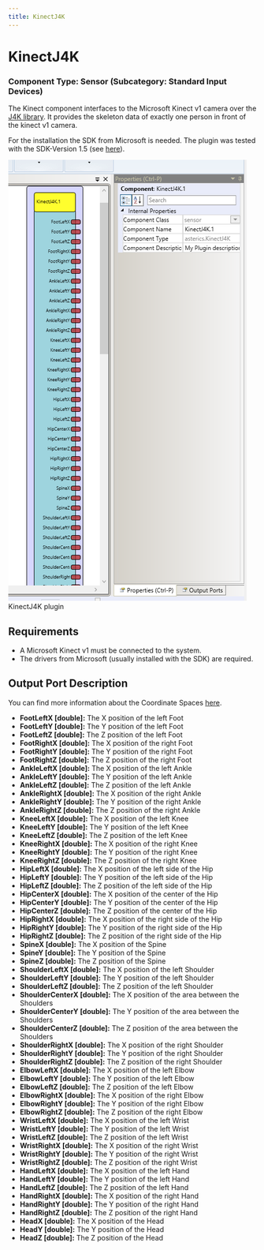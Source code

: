 ```yaml
---
title: KinectJ4K
---
```


# KinectJ4K

### Component Type: Sensor (Subcategory: Standard Input Devices)

The Kinect component interfaces to the Microsoft Kinect v1 camera over the [J4K library](http://research.dwi.ufl.edu/ufdw/j4k/J4KSDK.php). It provides the skeleton data of exactly one person in front of the kinect v1 camera.

For the installation the SDK from Microsoft is needed. The plugin was tested with the SDK-Version 1.5 (see [here](http://www.microsoft.com/en-us/download/details.aspx?id=29866)).

![Screenshot: KinectJ4K plugin](./img/KinectJ4K.png "Screenshot: KinectJ4K plugin")  
KinectJ4K plugin

## Requirements

- A Microsoft Kinect v1 must be connected to the system.
- The drivers from Microsoft (usually installed with the SDK) are required.

## Output Port Description

You can find more information about the Coordinate Spaces [here](http://www.microsoft.com/en-us/download/details.aspx?id=29866).

- **FootLeftX \[double\]:** The X position of the left Foot
- **FootLeftY \[double\]:** The Y position of the left Foot
- **FootLeftZ \[double\]:** The Z position of the left Foot
- **FootRightX \[double\]:** The X position of the right Foot
- **FootRightY \[double\]:** The Y position of the right Foot
- **FootRightZ \[double\]:** The Z position of the right Foot
- **AnkleLeftX \[double\]:** The X position of the left Ankle
- **AnkleLeftY \[double\]:** The Y position of the left Ankle
- **AnkleLeftZ \[double\]:** The Z position of the left Ankle
- **AnkleRightX \[double\]:** The X position of the right Ankle
- **AnkleRightY \[double\]:** The Y position of the right Ankle
- **AnkleRightZ \[double\]:** The Z position of the right Ankle
- **KneeLeftX \[double\]:** The X position of the left Knee
- **KneeLeftY \[double\]:** The Y position of the left Knee
- **KneeLeftZ \[double\]:** The Z position of the left Knee
- **KneeRightX \[double\]:** The X position of the right Knee
- **KneeRightY \[double\]:** The Y position of the right Knee
- **KneeRightZ \[double\]:** The Z position of the right Knee
- **HipLeftX \[double\]:** The X position of the left side of the Hip
- **HipLeftY \[double\]:** The Y position of the left side of the Hip
- **HipLeftZ \[double\]:** The Z position of the left side of the Hip
- **HipCenterX \[double\]:** The X position of the center of the Hip
- **HipCenterY \[double\]:** The Y position of the center of the Hip
- **HipCenterZ \[double\]:** The Z position of the center of the Hip
- **HipRightX \[double\]:** The X position of the right side of the Hip
- **HipRightY \[double\]:** The Y position of the right side of the Hip
- **HipRightZ \[double\]:** The Z position of the right side of the Hip
- **SpineX \[double\]:** The X position of the Spine
- **SpineY \[double\]:** The Y position of the Spine
- **SpineZ \[double\]:** The Z position of the Spine
- **ShoulderLeftX \[double\]:** The X position of the left Shoulder
- **ShoulderLeftY \[double\]:** The Y position of the left Shoulder
- **ShoulderLeftZ \[double\]:** The Z position of the left Shoulder
- **ShoulderCenterX \[double\]:** The X position of the area between the Shoulders
- **ShoulderCenterY \[double\]:** The Y position of the area between the Shoulders
- **ShoulderCenterZ \[double\]:** The Z position of the area between the Shoulders
- **ShoulderRightX \[double\]:** The X position of the right Shoulder
- **ShoulderRightY \[double\]:** The Y position of the right Shoulder
- **ShoulderRightZ \[double\]:** The Z position of the right Shoulder
- **ElbowLeftX \[double\]:** The X position of the left Elbow
- **ElbowLeftY \[double\]:** The Y position of the left Elbow
- **ElbowLeftZ \[double\]:** The Z position of the left Elbow
- **ElbowRightX \[double\]:** The X position of the right Elbow
- **ElbowRightY \[double\]:** The Y position of the right Elbow
- **ElbowRightZ \[double\]:** The Z position of the right Elbow
- **WristLeftX \[double\]:** The X position of the left Wrist
- **WristLeftY \[double\]:** The Y position of the left Wrist
- **WristLeftZ \[double\]:** The Z position of the left Wrist
- **WristRightX \[double\]:** The X position of the right Wrist
- **WristRightY \[double\]:** The Y position of the right Wrist
- **WristRightZ \[double\]:** The Z position of the right Wrist
- **HandLeftX \[double\]:** The X position of the left Hand
- **HandLeftY \[double\]:** The Y position of the left Hand
- **HandLeftZ \[double\]:** The Z position of the left Hand
- **HandRightX \[double\]:** The X position of the right Hand
- **HandRightY \[double\]:** The Y position of the right Hand
- **HandRightZ \[double\]:** The Z position of the right Hand
- **HeadX \[double\]:** The X position of the Head
- **HeadY \[double\]:** The Y position of the Head
- **HeadZ \[double\]:** The Z position of the Head
